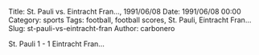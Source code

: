 Title: St. Pauli vs. Eintracht Fran…, 1991/06/08
Date: 1991/06/08 00:00
Category: sports
Tags: football, football scores, St. Pauli, Eintracht Fran…
Slug: st-pauli-vs-eintracht-fran
Author: carbonero


St. Pauli 1 - 1 Eintracht Fran…

